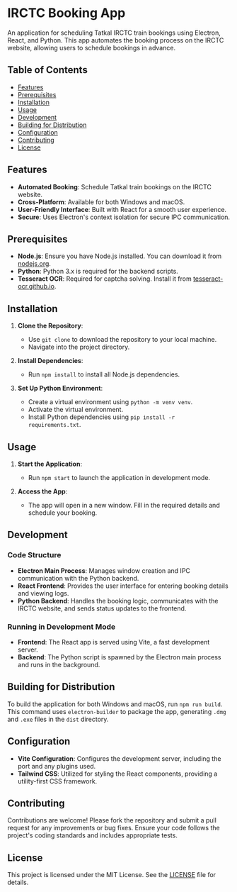 
# IRCTC Booking App

An application for scheduling Tatkal IRCTC train bookings using Electron, React, and Python. This app automates the booking process on the IRCTC website, allowing users to schedule bookings in advance.

## Table of Contents

- [Features](#features)
- [Prerequisites](#prerequisites)
- [Installation](#installation)
- [Usage](#usage)
- [Development](#development)
- [Building for Distribution](#building-for-distribution)
- [Configuration](#configuration)
- [Contributing](#contributing)
- [License](#license)

## Features

- **Automated Booking**: Schedule Tatkal train bookings on the IRCTC website.
- **Cross-Platform**: Available for both Windows and macOS.
- **User-Friendly Interface**: Built with React for a smooth user experience.
- **Secure**: Uses Electron's context isolation for secure IPC communication.

## Prerequisites

- **Node.js**: Ensure you have Node.js installed. You can download it from [nodejs.org](https://nodejs.org/).
- **Python**: Python 3.x is required for the backend scripts.
- **Tesseract OCR**: Required for captcha solving. Install it from [tesseract-ocr.github.io](https://tesseract-ocr.github.io/).

## Installation

1. **Clone the Repository**:
   - Use `git clone` to download the repository to your local machine.
   - Navigate into the project directory.

2. **Install Dependencies**:
   - Run `npm install` to install all Node.js dependencies.

3. **Set Up Python Environment**:
   - Create a virtual environment using `python -m venv venv`.
   - Activate the virtual environment.
   - Install Python dependencies using `pip install -r requirements.txt`.

## Usage

1. **Start the Application**:
   - Run `npm start` to launch the application in development mode.

2. **Access the App**:
   - The app will open in a new window. Fill in the required details and schedule your booking.

## Development

### Code Structure

- **Electron Main Process**: Manages window creation and IPC communication with the Python backend.
- **React Frontend**: Provides the user interface for entering booking details and viewing logs.
- **Python Backend**: Handles the booking logic, communicates with the IRCTC website, and sends status updates to the frontend.

### Running in Development Mode

- **Frontend**: The React app is served using Vite, a fast development server.
- **Backend**: The Python script is spawned by the Electron main process and runs in the background.

## Building for Distribution

To build the application for both Windows and macOS, run `npm run build`. This command uses `electron-builder` to package the app, generating `.dmg` and `.exe` files in the `dist` directory.

## Configuration

- **Vite Configuration**: Configures the development server, including the port and any plugins used.
- **Tailwind CSS**: Utilized for styling the React components, providing a utility-first CSS framework.

## Contributing

Contributions are welcome! Please fork the repository and submit a pull request for any improvements or bug fixes. Ensure your code follows the project's coding standards and includes appropriate tests.

## License

This project is licensed under the MIT License. See the [LICENSE](LICENSE.md) file for details.

